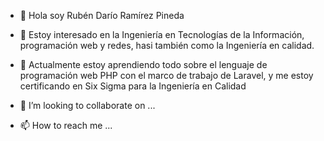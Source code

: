 - 👋 Hola soy Rubén Darío Ramírez Pineda

- 👀 Estoy interesado en la Ingeniería en Tecnologías de la Información, programación web y redes, hasi también como la Ingeniería en calidad.

- 🌱 Actualmente estoy aprendiendo todo sobre el lenguaje de programación web PHP con el marco de trabajo de Laravel, y me estoy certificando 
   en Six Sigma para la Ingeniería en Calidad
   
- 💞️ I’m looking to collaborate on ...
- 📫 How to reach me ...

<!---
ramirezpineda-rd/ramirezpineda-rd is a ✨ special ✨ repository because its `README.md` (this file) appears on your GitHub profile.
You can click the Preview link to take a look at your changes.
--->
